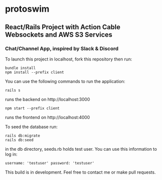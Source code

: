 # protoswim

## React/Rails Project with Action Cable Websockets and AWS S3 Services

### Chat/Channel App, inspired by Slack & Discord

To launch this project in localhost, fork this repository then run:
```
bundle install
npm install --prefix client
```
You can use the following commands to run the application:

`rails s`

runs the backend on http://localhost:3000

`npm start --prefix client`

runs the frontend on http://localhost:4000

To seed the database run:
```
rails db:migrate
rails db:seed
```
in the db directory, seeds.rb holds test user. You can use this information to log in:

`username: 'testuser' password: 'testuser'`

This build is in development. Feel free to contact me or make pull requests.
